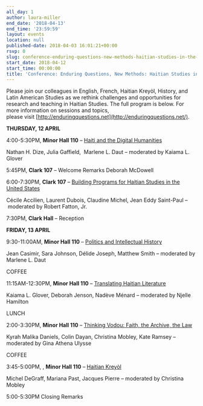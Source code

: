 ```yaml
---
all_day: 1
author: laura-miller
end_date: '2018-04-13'
end_time: '23:59:59'
layout: events
location: null
published-date: 2018-04-03 16:01:21+00:00
rsvp: 0
slug: conference-enduring-questions-new-methods-haitian-studies-in-the-21st-century
start_date: 2018-04-12
start_time: 00:00:00
title: 'Conference: Enduring Questions, New Methods: Haitian Studies in the 21st Century'
---
```


Please join our colleagues in English, French, Haitian Kreyòl, History, and Latin American Studies as we rethink challenges and opportunities for research and teaching in Haitian Studies. The full program is below. For more information on sessions and topics, please visit [http://enduringquestions.net](http://enduringquestions.net/).

**THURSDAY, 12 APRIL**

4:00-5:30PM, **Minor Hall 110** – [Haiti and the Digital Humanities](https://www.enduringquestions.net/haiti-and-the-digital-humanities)

Nathan H. Dize, Julia Gaffield,  Marlene L. Daut
– moderated by Kaiama L. Glover

5:45PM, **Clark 107** – Welcome Remarks
Deborah McDowell

6:00-7:30PM, **Clark 107** – [Building Programs for Haitian Studies in the United States](https://www.enduringquestions.net/building-programs-for-haitian-studies-in-the-united-states)

Cécile Accilien, Laurent Dubois, Claudine Michel, Jean Eddy Saint-Paul
– moderated by Robert Fatton, Jr.

7:30PM, **Clark Hall** – Reception

**FRIDAY, 13 APRIL**

9:30-11:00AM, **Minor Hall 110** – [Politics and Intellectual History](https://www.enduringquestions.net/politics-and-intellectual-history)

Jean Casimir, Sara Johnson, Délide Joseph, Matthew Smith
– moderated by Marlene L. Daut

COFFEE

11:15AM-12:30PM, **Minor Hall 110** – [Translating Haitian Literature](https://www.enduringquestions.net/translating-haitian-literature)

Kaiama L. Glover, Deborah Jenson, Nadève Ménard
– moderated by Njelle Hamilton

LUNCH

2:00-3:30PM, **Minor Hall 110** – [Thinking Vodou: Faith, the Archive, the Law](https://www.enduringquestions.net/thinking-vodou-faith-the-archive-the-law)

Kyrah Malika Daniels, Colin Dayan, Christina Mobley, Kate Ramsey
–moderated by Gina Athena Ulysse

COFFEE

3:45-5:00PM, , **Minor Hall 110** – [Haitian Kreyòl](https://www.enduringquestions.net/haitian-kreyl)

Michel DeGraff, Mariana Past, Jacques Pierre
– moderated by Christina Mobley

5:00-5:30PM Closing Remarks


